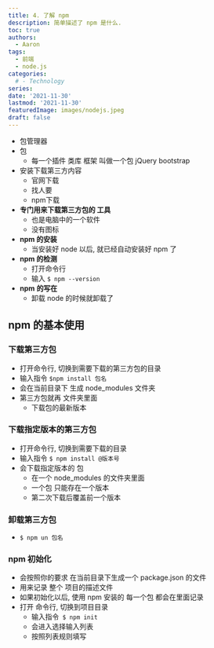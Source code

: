 ```yaml
---
title: 4. 了解 npm
description: 简单描述了 npm 是什么.
toc: true
authors:
  - Aaron
tags:
  - 前端
  - node.js
categories:
  # - Technology
series:
date: '2021-11-30'
lastmod: '2021-11-30'
featuredImage: images/nodejs.jpeg
draft: false
---
```


- 包管理器
- 包
  - 每一个插件 类库 框架 叫做一个包 jQuery bootstrap
- 安装下载第三方内容
  - 官网下载
  - 找人要
  - npm下载
- **专门用来下载第三方包的 工具**
  - 也是电脑中的一个软件
  - 没有图标
- **npm 的安装**
  - 当安装好 node 以后, 就已经自动安装好 npm 了
- **npm 的检测**
  - 打开命令行
  - 输入 `$ npm --version`
- **npm** **的写在**
  - 卸载 node 的时候就卸载了

## npm 的基本使用

### **下载第三方包**

- 打开命令行, 切换到需要下载的第三方包的目录
- 输入指令 `$npm install 包名`
- 会在当前目录下 生成 node_modules 文件夹
- 第三方包就再 文件夹里面
  - 下载包的最新版本

### **下载指定版本的第三方包**

- 打开命令行, 切换到需要下载的目录
- 输入指令 `$ npm install @版本号`
- 会下载指定版本的 包
  - 在一个 node_modules 的文件夹里面
  - 一个包 只能存在一个版本
  - 第二次下载后覆盖前一个版本

### 卸载第三方包

- `$ npm un 包名`

### **npm 初始化**

- 会按照你的要求 在当前目录下生成一个 package.json 的文件
- 用来记录 整个 项目的描述文件
- 如果初始化以后, 使用 npm 安装的 每一个包 都会在里面记录
- 打开 命令行, 切换到项目目录
  - 输入指令` $ npm init`
  - 会进入选择输入列表
  - 按照列表规则填写

